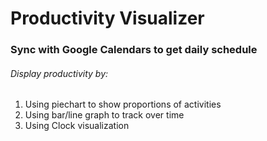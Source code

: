 # Productivity Visualizer

### Sync with Google Calendars to get daily schedule

###### Display productivity by:

1. Using piechart to show proportions of activities
2. Using bar/line graph to track over time
3. Using Clock visualization
